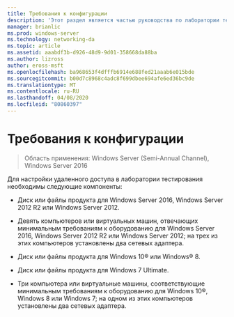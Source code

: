 ```yaml
---
title: Требования к конфигурации
description: 'Этот раздел является частью руководства по лаборатории тестирования: демонстрация многосайтового развертывания DirectAccess для Windows Server 2016'
manager: brianlic
ms.prod: windows-server
ms.technology: networking-da
ms.topic: article
ms.assetid: aaabdf3b-d926-48d9-9d01-358668da88ba
ms.author: lizross
author: eross-msft
ms.openlocfilehash: ba968653f4dfffb6914e688fed21aaab6e015bde
ms.sourcegitcommit: b00d7c8968c4adc8f699dbee694afe6ed36bc9de
ms.translationtype: MT
ms.contentlocale: ru-RU
ms.lasthandoff: 04/08/2020
ms.locfileid: "80860397"
---
```

# <a name="configuration-requirements"></a>Требования к конфигурации

>Область применения: Windows Server (Semi-Annual Channel), Windows Server 2016

Для настройки удаленного доступа в лаборатории тестирования необходимы следующие компоненты:  
  
-   Диск или файлы продукта для Windows Server 2016, Windows Server 2012 R2 или Windows Server 2012.  
  
-   Девять компьютеров или виртуальных машин, отвечающих минимальным требованиям к оборудованию для Windows Server 2016, Windows Server 2012 R2 или Windows Server 2012; на трех из этих компьютеров установлены два сетевых адаптера.  
  
-   Диск или файлы продукта для Windows 10&reg; или Windows&reg; 8.  
  
-   Диск или файлы продукта для Windows 7 Ultimate.  
  
-   Три компьютера или виртуальные машины, соответствующие минимальным требованиям к оборудованию для Windows 10&reg;, Windows 8 или Windows 7; на одном из этих компьютеров установлены два сетевых адаптера.  
  


